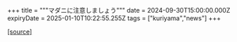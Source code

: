 +++
title = """マダニに注意しましょう"""
date = 2024-09-30T15:00:00.000Z
expiryDate = 2025-01-10T10:22:55.255Z
tags = ["kuriyama","news"]
+++


[[source]](https://www.town.kuriyama.hokkaido.jp/soshiki/38/28902.html)
